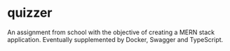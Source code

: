 # quizzer
An assignment from school with the objective of creating a MERN stack application. Eventually supplemented by Docker, Swagger and TypeScript.
